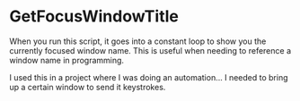 # GetFocusWindowTitle

When you run this script, it goes into a constant loop to show you the currently focused window name.  This is useful when needing to reference a window name in programming.

I used this in a project where I was doing an automation... I needed to bring up a certain window to send it keystrokes.
